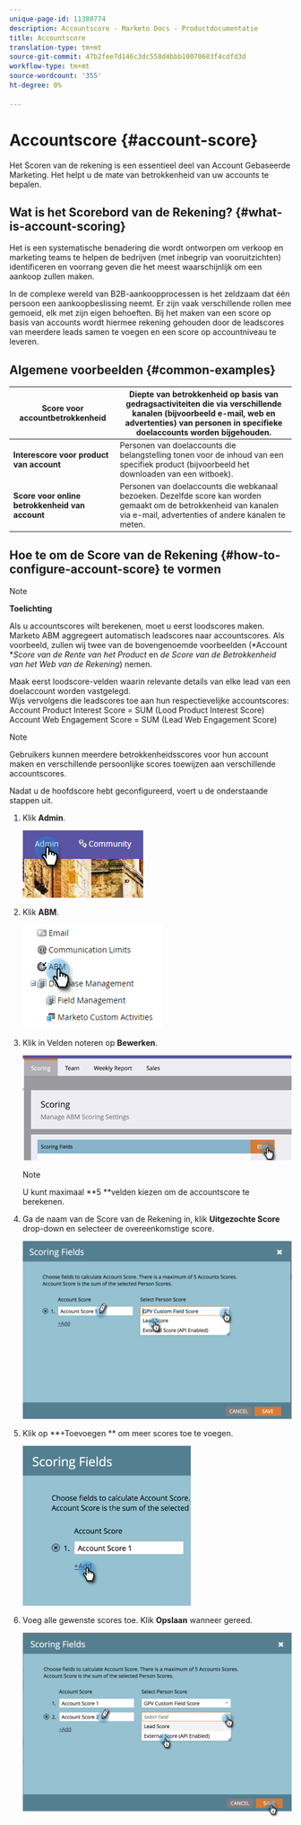 ```yaml
---
unique-page-id: 11380774
description: Accountscore - Marketo Docs - Productdocumentatie
title: Accountscore
translation-type: tm+mt
source-git-commit: 47b2fee7d146c3dc558d4bbb10070683f4cdfd3d
workflow-type: tm+mt
source-wordcount: '355'
ht-degree: 0%

---
```



# Accountscore {#account-score}

Het Scoren van de rekening is een essentieel deel van Account Gebaseerde Marketing. Het helpt u de mate van betrokkenheid van uw accounts te bepalen.

## Wat is het Scorebord van de Rekening? {#what-is-account-scoring}

Het is een systematische benadering die wordt ontworpen om verkoop en marketing teams te helpen de bedrijven (met inbegrip van vooruitzichten) identificeren en voorrang geven die het meest waarschijnlijk om een aankoop zullen maken.

In de complexe wereld van B2B-aankoopprocessen is het zeldzaam dat één persoon een aankoopbeslissing neemt. Er zijn vaak verschillende rollen mee gemoeid, elk met zijn eigen behoeften. Bij het maken van een score op basis van accounts wordt hiermee rekening gehouden door de leadscores van meerdere leads samen te voegen en een score op accountniveau te leveren.

## Algemene voorbeelden {#common-examples}

| **Score voor accountbetrokkenheid** | Diepte van betrokkenheid op basis van gedragsactiviteiten die via verschillende kanalen (bijvoorbeeld e-mail, web en advertenties) van personen in specifieke doelaccounts worden bijgehouden. |
|---|---|
| **Interescore voor product van account** | Personen van doelaccounts die belangstelling tonen voor de inhoud van een specifiek product (bijvoorbeeld het downloaden van een witboek). |
| **Score voor online betrokkenheid van account** | Personen van doelaccounts die webkanaal bezoeken. Dezelfde score kan worden gemaakt om de betrokkenheid van kanalen via e-mail, advertenties of andere kanalen te meten. |

## Hoe te om de Score van de Rekening {#how-to-configure-account-score} te vormen

>[!NOTE]
>
>**Toelichting**
>
>Als u accountscores wilt berekenen, moet u eerst loodscores maken. Marketo ABM aggregeert automatisch leadscores naar accountscores. Als voorbeeld, zullen wij twee van de bovengenoemde voorbeelden (*Account **Score van de Rente van het Product* en *de Score van de Betrokkenheid van het Web van de Rekening*) nemen.
>
>Maak eerst loodscore-velden waarin relevante details van elke lead van een doelaccount worden vastgelegd.\
>Wijs vervolgens die leadscores toe aan hun respectievelijke accountscores:\
>Account Product Interest Score = SUM (Lood Product Interest Score)\
>Account Web Engagement Score = SUM (Lead Web Engagement Score)

>[!NOTE]
>
>Gebruikers kunnen meerdere betrokkenheidsscores voor hun account maken en verschillende persoonlijke scores toewijzen aan verschillende accountscores.

Nadat u de hoofdscore hebt geconfigureerd, voert u de onderstaande stappen uit.

1. Klik **Admin**.

   ![](assets/one-1.png)

1. Klik **ABM**.

   ![](assets/two-1.png)

1. Klik in Velden noteren op **Bewerken**.

   ![](assets/three-1.png)

   >[!NOTE]
   >
   >U kunt maximaal **5 **velden kiezen om de accountscore te berekenen.

1. Ga de naam van de Score van de Rekening in, klik **Uitgezochte Score** drop-down en selecteer de overeenkomstige score.

   ![](assets/four.png)

1. Klik op **+Toevoegen ** om meer scores toe te voegen.

   ![](assets/five.png)

1. Voeg alle gewenste scores toe. Klik **Opslaan** wanneer gereed.

   ![](assets/six.png)

